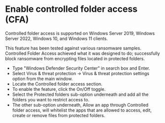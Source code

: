 # Enable controlled folder access (CFA)

Controlled folder access is supported on Windows Server 2019, Windows Server 2022, Windows 10, and Windows 11 clients.

This feature has been tested against various ransomware samples. Controlled Folder Access achieved what it was designed 
to do; successfully block ransomware from encrypting files located in protected folders.

* Type "Windows Defender Security Center" in search box and Enter.
* Select Virus & threat protection -> Virus & threat protection settings option from the main window.
* Locate the Controlled folder access section. 
* To enable the feature, click the On/Off toggle.
* Select the Protected folders sub-option underneath and add all the folders you want to restrict access to.
* The other sub-option underneath, Allow an app through Controlled folder access, will whitelist the apps that are allowed to access, edit, create or remove files from protected folders.